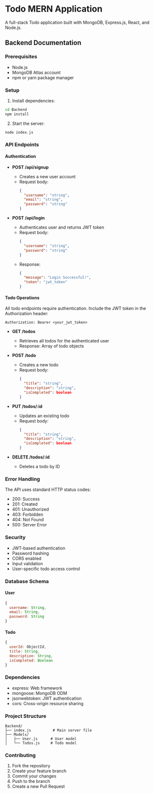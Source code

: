 # Todo MERN Application

A full-stack Todo application built with MongoDB, Express.js, React, and Node.js.

## Backend Documentation

### Prerequisites

- Node.js
- MongoDB Atlas account
- npm or yarn package manager

### Setup

1. Install dependencies:
```bash
cd Backend
npm install
```

2. Start the server:
```bash
node index.js
```

### API Endpoints

#### Authentication

- **POST /api/signup**
  - Creates a new user account
  - Request body:
    ```json
    {
      "username": "string",
      "email": "string",
      "password": "string"
    }
    ```

- **POST /api/login**
  - Authenticates user and returns JWT token
  - Request body:
    ```json
    {
      "username": "string",
      "password": "string"
    }
    ```
  - Response:
    ```json
    {
      "message": "Login Successful!",
      "token": "jwt_token"
    }
    ```

#### Todo Operations

All todo endpoints require authentication. Include the JWT token in the Authorization header:
```
Authorization: Bearer <your_jwt_token>
```

- **GET /todos**
  - Retrieves all todos for the authenticated user
  - Response: Array of todo objects

- **POST /todo**
  - Creates a new todo
  - Request body:
    ```json
    {
      "title": "string",
      "description": "string",
      "isCompleted": boolean
    }
    ```

- **PUT /todos/:id**
  - Updates an existing todo
  - Request body:
    ```json
    {
      "title": "string",
      "description": "string",
      "isCompleted": boolean
    }
    ```

- **DELETE /todos/:id**
  - Deletes a todo by ID

### Error Handling

The API uses standard HTTP status codes:
- 200: Success
- 201: Created
- 401: Unauthorized
- 403: Forbidden
- 404: Not Found
- 500: Server Error

### Security

- JWT-based authentication
- Password hashing
- CORS enabled
- Input validation
- User-specific todo access control

### Database Schema

#### User
```javascript
{
  username: String,
  email: String,
  password: String
}
```

#### Todo
```javascript
{
  userId: ObjectId,
  title: String,
  description: String,
  isCompleted: Boolean
}
```

### Dependencies

- express: Web framework
- mongoose: MongoDB ODM
- jsonwebtoken: JWT authentication
- cors: Cross-origin resource sharing

### Project Structure

```
Backend/
├── index.js          # Main server file
├── Models/
│   ├── User.js      # User model
│   └── Todos.js     # Todo model
```

### Contributing

1. Fork the repository
2. Create your feature branch
3. Commit your changes
4. Push to the branch
5. Create a new Pull Request 
